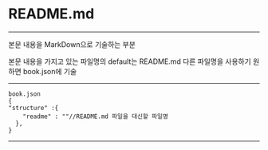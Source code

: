 # README.md
***

본문 내용을 MarkDown으로 기술하는 부분

본문 내용을 가지고 있는 파일명의 default는 README.md
다른 파일명을 사용하기 원하면 book.json에 기술

***
    book.json
    {
    "structure" :{
        "readme" : ""//README.md 파일을 대신할 파일명
      },
    }
***